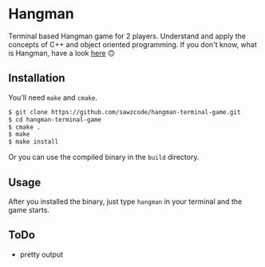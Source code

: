 # Hangman

Terminal based Hangman game for 2 players. Understand and apply the concepts of C++ and object oriented programming.
If you don't know, what is Hangman, have a look <a href="https://en.wikipedia.org/wiki/Hangman_(game)" target="_blank">here</a> 🙃

## Installation

You'll need `make` and `cmake`. 

```bash
$ git clone https://github.com/sawzcode/hangman-terminal-game.git
$ cd hangman-terminal-game
$ cmake .
$ make
$ make install
```

Or you can use the compiled binary in the `build` directory.

## Usage

After you installed the binary, just type `hangman` in your terminal and the game starts. 

## ToDo

* pretty output